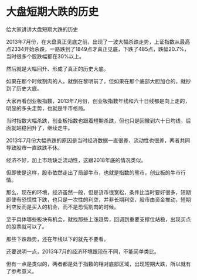# 大盘短期大跌的历史

给大家讲讲大盘短期大跌的历史

2013年7月份，在大盘真正见底之前，出现了一波大幅杀跌走势，上证指数从最高点2334开始杀跌，一路跌到了1849点才真正见底，下跌了485点，跌幅20.7%，当时很多个股跌幅都在30%以上。

然后就是大幅回升、形成了真正的历史大底。

如果在那个时候割肉的人，就倒在黎明前了，但如果在那个底部大胆加仓的，就抄到了历史大底。

大家再看创业板指数，2013年7月份，创业板指数年线和六十日线都是向上走的，明显的多头走势，也就是牛市格局。

当时指数大幅杀跌，创业板指数也跟着短期杀跌，但也只是回撤到六十日均线，后面就站稳回升了，继续走牛。

2013年7月份大幅杀跌的原因是当时经济数据一直很差，流动性也很差，两者共同导致股市一直跌跌不休。

经济不好，加上市场缺乏流动性，这跟2018年底的情况类似。

但即使是这样，股市依然走出了局部牛市，也就是指数的熊市，创业板的牛市行情。

那么，现在的环境，经济虽然一般，但是货币很宽松，条件比当时要好很多，短期即使有恐慌性下跌，也只是一次性的利空，并非长期利空，股市由资金推动，短期利空反而是买入的机会，而不是恐慌割肉的时候。

至于具体哪些板块有机会，就找那些上涨趋势，回调到重要支撑位站稳，出现买点的股票就可以了。

那些下跌趋势，还在年线以下的就先不要看。

还要说明一点，2013年7月的经济环境跟现在不同，不能简单类比。

但有一点是类似的，两者都是处于指数的相对底部区域，出现短期大跌，所以就有了参考意义。